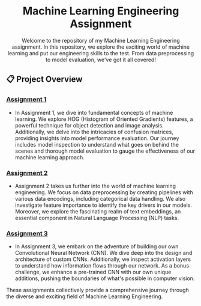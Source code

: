 <h1 align="center">Machine Learning Engineering Assignment</h1>

<p align="center">Welcome to the repository of my Machine Learning Engineering assignment. In this repository, we explore the exciting world of machine learning and put our engineering skills to the test. From data preprocessing to model evaluation, we've got it all covered!</p>

## 📋 Project Overview

### [Assignment 1](MLE/assignment-1-victorw271/Assignment_1_2023.ipynb)
- In Assignment 1, we dive into fundamental concepts of machine learning. We explore HOG (Histogram of Oriented Gradients) features, a powerful technique for object detection and image analysis. Additionally, we delve into the intricacies of confusion matrices, providing insights into model performance evaluation. Our journey includes model inspection to understand what goes on behind the scenes and thorough model evaluation to gauge the effectiveness of our machine learning approach.

### [Assignment 2](MLE/assignment-2-victorw271/Assignment_2_2023.ipynb)
- Assignment 2 takes us further into the world of machine learning engineering. We focus on data preprocessing by creating pipelines with various data encodings, including categorical data handling. We also investigate feature importance to identify the key drivers in our models. Moreover, we explore the fascinating realm of text embeddings, an essential component in Natural Language Processing (NLP) tasks.

### [Assignment 3](MLE/assignment-3-victorw271/Assignment_3_2023.ipynb)
- In Assignment 3, we embark on the adventure of building our own Convolutional Neural Network (CNN). We dive deep into the design and architecture of custom CNNs. Additionally, we inspect activation layers to understand how information flows through our network. As a bonus challenge, we enhance a pre-trained CNN with our own unique additions, pushing the boundaries of what's possible in computer vision.

These assignments collectively provide a comprehensive journey through the diverse and exciting field of Machine Learning Engineering.






